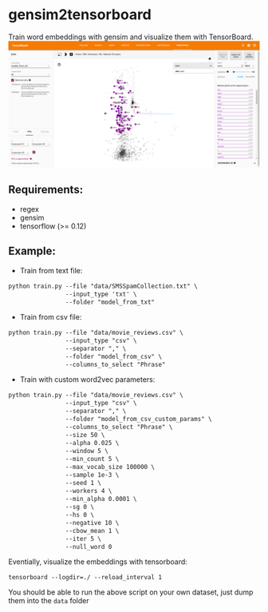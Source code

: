 # gensim2tensorboard
Train word embeddings with gensim and visualize them with TensorBoard.
![fig](fig/fig.png "fig")

## Requirements:
- regex
- gensim
- tensorflow (>= 0.12)


## Example:
- Train from text file:
```
python train.py --file "data/SMSSpamCollection.txt" \
                --input_type 'txt' \
                --folder "model_from_txt"
```

- Train from csv file:
```
python train.py --file "data/movie_reviews.csv" \
                --input_type "csv" \
                --separator "," \
                --folder "model_from_csv" \
                --columns_to_select "Phrase"
```

- Train with custom word2vec parameters:
```
python train.py --file "data/movie_reviews.csv" \
                --input_type "csv" \
                --separator "," \
                --folder "model_from_csv_custom_params" \
                --columns_to_select "Phrase" \
                --size 50 \
                --alpha 0.025 \
                --window 5 \
                --min_count 5 \
                --max_vocab_size 100000 \
                --sample 1e-3 \
                --seed 1 \
                --workers 4 \
                --min_alpha 0.0001 \
                --sg 0 \
                --hs 0 \
                --negative 10 \
                --cbow_mean 1 \
                --iter 5 \
                --null_word 0
```

Eventially, visualize the embeddings with tensorboard:
```
tensorboard --logdir=./ --reload_interval 1
```

You should be able to run the above script on your own dataset, just
dump them into the `data` folder 